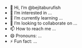 - 👋 Hi, I’m @bejitaburufish
- 👀 I’m interested in ...
- 🌱 I’m currently learning ...
- 💞️ I’m looking to collaborate on ...
- 📫 How to reach me ...
- 😄 Pronouns: ...
- ⚡ Fun fact: ...

<!---
bejitaburufish/bejitaburufish is a ✨ special ✨ repository because its `README.md` (this file) appears on your GitHub profile.
You can click the Preview link to take a look at your changes.
--->

